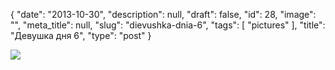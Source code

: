 {
    "date": "2013-10-30",
    "description": null,
    "draft": false,
    "id": 28,
    "image": "",
    "meta_title": null,
    "slug": "dievushka-dnia-6",
    "tags": [
        "pictures"
    ],
    "title": "Девушка дня 6",
    "type": "post"
}


![](/images/2015/03/girl6.jpg)
